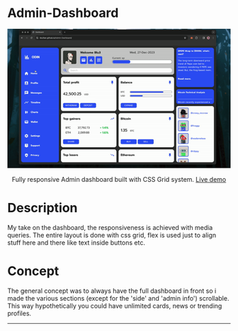 # Admin-Dashboard #

<div align="center">
<a href="https://blu3tan.github.io/Admin-Dashboard/">
<img src="./images/dashboard_gif.gif">
</a>

Fully responsive Admin dashboard built with CSS Grid system.
[Live demo](https://blu3tan.github.io/Admin-Dashboard/)

</div>


# Description #

My take on the dashboard, the responsiveness is achieved with media queries.
The entire layout is done with css grid, flex is used just to align stuff
here and there like text inside buttons etc.


# Concept #

The general concept was to always have the full dashboard in front so i made
the various sections (except for the 'side' and 'admin info') scrollable.
This way hypothetically you could have unlimited cards, news or trending profiles.

------------------------------------------------------------------------